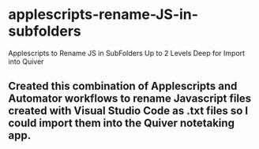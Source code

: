 # applescripts-rename-JS-in-subfolders
Applescripts to Rename JS in SubFolders Up to 2 Levels Deep for Import into Quiver


## Created this combination of Applescripts and Automator workflows to rename Javascript files created with Visual Studio Code as .txt files so I could import them into the Quiver notetaking app.

